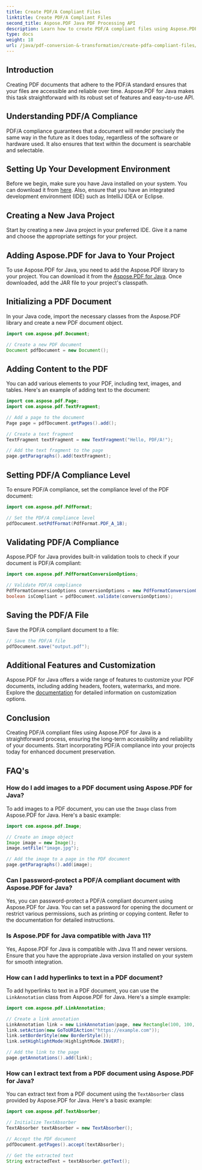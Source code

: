 ```yaml
---
title: Create PDF/A Compliant Files
linktitle: Create PDF/A Compliant Files
second_title: Aspose.PDF Java PDF Processing API
description: Learn how to create PDF/A compliant files using Aspose.PDF for Java. Step-by-step guide with code examples for industry-standard PDFs.
type: docs
weight: 18
url: /java/pdf-conversion-&-transformation/create-pdfa-compliant-files/
---
```


## Introduction

Creating PDF documents that adhere to the PDF/A standard ensures that your files are accessible and reliable over time. Aspose.PDF for Java makes this task straightforward with its robust set of features and easy-to-use API.

## Understanding PDF/A Compliance

PDF/A compliance guarantees that a document will render precisely the same way in the future as it does today, regardless of the software or hardware used. It also ensures that text within the document is searchable and selectable.

## Setting Up Your Development Environment

Before we begin, make sure you have Java installed on your system. You can download it from [here](https://www.java.com/download/). Also, ensure that you have an integrated development environment (IDE) such as IntelliJ IDEA or Eclipse.

## Creating a New Java Project

Start by creating a new Java project in your preferred IDE. Give it a name and choose the appropriate settings for your project.

## Adding Aspose.PDF for Java to Your Project

To use Aspose.PDF for Java, you need to add the Aspose.PDF library to your project. You can download it from the [Aspose.PDF for Java](https://releases.aspose.com/pdf/java/). Once downloaded, add the JAR file to your project's classpath.

## Initializing a PDF Document

In your Java code, import the necessary classes from the Aspose.PDF library and create a new PDF document object.

```java
import com.aspose.pdf.Document;

// Create a new PDF document
Document pdfDocument = new Document();
```

## Adding Content to the PDF

You can add various elements to your PDF, including text, images, and tables. Here's an example of adding text to the document:

```java
import com.aspose.pdf.Page;
import com.aspose.pdf.TextFragment;

// Add a page to the document
Page page = pdfDocument.getPages().add();

// Create a text fragment
TextFragment textFragment = new TextFragment("Hello, PDF/A!");

// Add the text fragment to the page
page.getParagraphs().add(textFragment);
```

## Setting PDF/A Compliance Level

To ensure PDF/A compliance, set the compliance level of the PDF document:

```java
import com.aspose.pdf.PdfFormat;

// Set the PDF/A compliance level
pdfDocument.setPdfFormat(PdfFormat.PDF_A_1B);
```

## Validating PDF/A Compliance

Aspose.PDF for Java provides built-in validation tools to check if your document is PDF/A compliant:

```java
import com.aspose.pdf.PdfFormatConversionOptions;

// Validate PDF/A compliance
PdfFormatConversionOptions conversionOptions = new PdfFormatConversionOptions(PdfFormat.PDF_A_1B, new PdfFormatConversionOptions(), 1000);
boolean isCompliant = pdfDocument.validate(conversionOptions);
```

## Saving the PDF/A File

Save the PDF/A compliant document to a file:

```java
// Save the PDF/A file
pdfDocument.save("output.pdf");
```

## Additional Features and Customization

Aspose.PDF for Java offers a wide range of features to customize your PDF documents, including adding headers, footers, watermarks, and more. Explore the [documentation](https://reference.aspose.com/pdf/java/) for detailed information on customization options.

## Conclusion

Creating PDF/A compliant files using Aspose.PDF for Java is a straightforward process, ensuring the long-term accessibility and reliability of your documents. Start incorporating PDF/A compliance into your projects today for enhanced document preservation.

## FAQ's

### How do I add images to a PDF document using Aspose.PDF for Java?

To add images to a PDF document, you can use the `Image` class from Aspose.PDF for Java. Here's a basic example:

```java
import com.aspose.pdf.Image;

// Create an image object
Image image = new Image();
image.setFile("image.jpg");

// Add the image to a page in the PDF document
page.getParagraphs().add(image);
```

### Can I password-protect a PDF/A compliant document with Aspose.PDF for Java?

Yes, you can password-protect a PDF/A compliant document using Aspose.PDF for Java. You can set a password for opening the document or restrict various permissions, such as printing or copying content. Refer to the documentation for detailed instructions.

### Is Aspose.PDF for Java compatible with Java 11?

Yes, Aspose.PDF for Java is compatible with Java 11 and newer versions. Ensure that you have the appropriate Java version installed on your system for smooth integration.

### How can I add hyperlinks to text in a PDF document?

To add hyperlinks to text in a PDF document, you can use the `LinkAnnotation` class from Aspose.PDF for Java. Here's a simple example:

```java
import com.aspose.pdf.LinkAnnotation;

// Create a link annotation
LinkAnnotation link = new LinkAnnotation(page, new Rectangle(100, 100, 200, 120));
link.setAction(new GoToURIAction("https://example.com"));
link.setBorderStyle(new BorderStyle());
link.setHighlightMode(HighlightMode.INVERT);

// Add the link to the page
page.getAnnotations().add(link);
```

### How can I extract text from a PDF document using Aspose.PDF for Java?

You can extract text from a PDF document using the `TextAbsorber` class provided by Aspose.PDF for Java. Here's a basic example:

```java
import com.aspose.pdf.TextAbsorber;

// Initialize TextAbsorber
TextAbsorber textAbsorber = new TextAbsorber();

// Accept the PDF document
pdfDocument.getPages().accept(textAbsorber);

// Get the extracted text
String extractedText = textAbsorber.getText();
```
